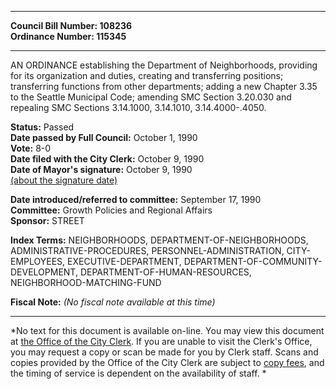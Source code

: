 * * * * *  
  
**Council Bill Number: [](#h0)[](#h2)108236**   
**Ordinance Number: 115345**  
  
* * * * *  
  
AN ORDINANCE establishing the Department of Neighborhoods, providing for its organization and duties, creating and transferring positions; transferring functions from other departments; adding a new Chapter 3.35 to the Seattle Municipal Code; amending SMC Section 3.20.030 and repealing SMC Sections 3.14.1000, 3.14.1010, 3.14.4000-.4050.  
  
**Status:** Passed   
**Date passed by Full Council:** October 1, 1990   
**Vote:** 8-0   
**Date filed with the City Clerk:** October 9, 1990   
**Date of Mayor's signature:** October 9, 1990   
[(about the signature date)](/~public/approvaldate.htm)   
  
  
**Date introduced/referred to committee:** September 17, 1990   
**Committee:** Growth Policies and Regional Affairs   
**Sponsor:** STREET   
  
**Index Terms:** NEIGHBORHOODS, DEPARTMENT-OF-NEIGHBORHOODS, ADMINISTRATIVE-PROCEDURES, PERSONNEL-ADMINISTRATION, CITY-EMPLOYEES, EXECUTIVE-DEPARTMENT, DEPARTMENT-OF-COMMUNITY-DEVELOPMENT, DEPARTMENT-OF-HUMAN-RESOURCES, NEIGHBORHOOD-MATCHING-FUND  
  
**Fiscal Note:** *(No fiscal note available at this time)*  
  
* * * * *  
  
*No text for this document is available on-line. You may view this document at [the Office of the City Clerk](http://www.seattle.gov/leg/clerk/contactUs.htm). If you are unable to visit the Clerk's Office, you may request a copy or scan be made for you by Clerk staff. Scans and copies provided by the Office of the City Clerk are subject to [copy fees](http://clerk.seattle.gov/~public/clerkfees.htm), and the timing of service is dependent on the availability of staff. *  
  
  
